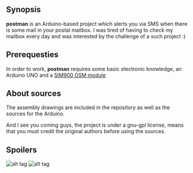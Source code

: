 ## Synopsis

**postman** is an Arduino-based project which alerts you via SMS when there is some mail in your postal mailbox. I was tired of having to check my mailbox every day and was interested by the challenge of a such project :)

## Prerequesties

In order to work, **postman** requires some basic electronic knowledge, an Arduino UNO and a [SIM900 GSM module](http://www.seeedstudio.com/wiki/GPRS_Shield_V1.0)

## About sources

The assembly drawings are included in the repository as well as the sources for the Arduino.

And I see you coming guys, the project is under a gnu-gpl license, means that you must credit the original authors before using the sources.

## Spoilers

![alt tag](https://pool.obyn.io/git/postman/postman_1.jpg)
![alt tag](https://pool.obyn.io/git/postman/postman_2.jpg)
